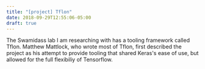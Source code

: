 ```yaml
---
title: "[project] Tflon"
date: 2018-09-29T12:55:06-05:00
draft: true
---
```


The Swamidass lab I am researching with has a tooling framework called Tflon. Matthew Mattlock, who wrote most of Tflon, first described the project as his attempt to provide tooling that shared Keras's ease of use, but allowed for the full flexibiliy of Tensorflow.